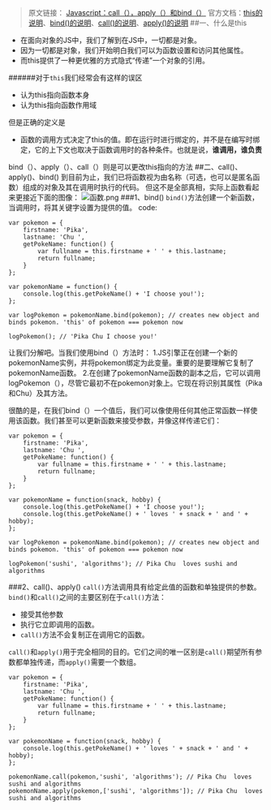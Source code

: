 > 原文链接： [Javascript：call（），apply（）和bind（）](https://segmentfault.com/a/1190000017462138)
官方文档：[this的说明](https://developer.mozilla.org/zh-CN/docs/Web/JavaScript/Reference/Operators/this)、[bind()的说明](https://developer.mozilla.org/en-US/docs/Web/JavaScript/Reference/Global_objects/Function/bind)、[call()的说明](https://developer.mozilla.org/en-US/docs/Web/JavaScript/Reference/Global_Objects/Function/call)、[apply()的说明](https://developer.mozilla.org/en-US/docs/Web/JavaScript/Reference/Global_Objects/Function/apply)
##一、什么是this
- 在面向对象的JS中，我们了解到在JS中，一切都是对象。
- 因为一切都是对象，我们开始明白我们可以为函数设置和访问其他属性。
- 而this提供了一种更优雅的方式隐式“传递”一个对象的引用。

######对于`this`我们经常会有这样的误区
- 认为this指向函数本身
- 认为this指向函数作用域

但是正确的定义是
- 函数的调用方式决定了this的值。即在运行时进行绑定的，并不是在编写时绑定，它的上下文也取决于函数调用时的各种条件。也就是说，**谁调用，谁负责**

bind（）、apply（）、call（）则是可以更改this指向的方法
##二、call()、apply()、bind()
到目前为止，我们已将函数视为由名称（可选，也可以是匿名函数）组成的对象及其在调用时执行的代码。
但这不是全部真相，实际上函数看起来更接近下面的图像：
![函数.png](https://upload-images.jianshu.io/upload_images/12877063-83a569f03ce103ff.png?imageMogr2/auto-orient/strip%7CimageView2/2/w/1240)
###1、bind()
`bind()`方法创建一个新函数，当调用时，将其关键字设置为提供的值。
code:
```
var pokemon = {
    firstname: 'Pika',
    lastname: 'Chu ',
    getPokeName: function() {
        var fullname = this.firstname + ' ' + this.lastname;
        return fullname;
    }
};

var pokemonName = function() {
    console.log(this.getPokeName() + 'I choose you!');
};

var logPokemon = pokemonName.bind(pokemon); // creates new object and binds pokemon. 'this' of pokemon === pokemon now

logPokemon(); // 'Pika Chu I choose you!'
```
让我们分解吧。当我们使用bind（）方法时：
1.JS引擎正在创建一个新的pokemonName实例，并将pokemon绑定为此变量。重要的是要理解它复制了pokemonName函数。
2.在创建了pokemonName函数的副本之后，它可以调用logPokemon（），尽管它最初不在pokemon对象上。它现在将识别其属性（Pika和Chu）及其方法。

很酷的是，在我们bind（）一个值后，我们可以像使用任何其他正常函数一样使用该函数。我们甚至可以更新函数来接受参数，并像这样传递它们：
```
var pokemon = {
    firstname: 'Pika',
    lastname: 'Chu ',
    getPokeName: function() {
        var fullname = this.firstname + ' ' + this.lastname;
        return fullname;
    }
};

var pokemonName = function(snack, hobby) {
    console.log(this.getPokeName() + 'I choose you!');
    console.log(this.getPokeName() + ' loves ' + snack + ' and ' + hobby);
};

var logPokemon = pokemonName.bind(pokemon); // creates new object and binds pokemon. 'this' of pokemon === pokemon now

logPokemon('sushi', 'algorithms'); // Pika Chu  loves sushi and algorithms
```
###2、call()、apply()
`call()`方法调用具有给定此值的函数和单独提供的参数。
`bind()`和`call()`之间的主要区别在于`call()`方法：
- 接受其他参数
- 执行它立即调用的函数。
- `call()`方法不会复制正在调用它的函数。

`call()`和`apply()`用于完全相同的目的。它们之间的唯一区别是`call()`期望所有参数都单独传递，而`apply()`需要一个数组。
```
var pokemon = {
    firstname: 'Pika',
    lastname: 'Chu ',
    getPokeName: function() {
        var fullname = this.firstname + ' ' + this.lastname;
        return fullname;
    }
};

var pokemonName = function(snack, hobby) {
    console.log(this.getPokeName() + ' loves ' + snack + ' and ' + hobby);
};

pokemonName.call(pokemon,'sushi', 'algorithms'); // Pika Chu  loves sushi and algorithms
pokemonName.apply(pokemon,['sushi', 'algorithms']); // Pika Chu  loves sushi and algorithms
```
